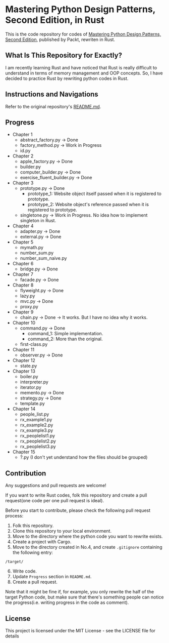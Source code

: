 # Mastering Python Design Patterns, Second Edition, in Rust

This is the code repository for codes of [Mastering Python Design Patterns, Second Edition](https://www.packtpub.com/application-development/mastering-python-design-patterns-second-edition?utm_source=github&utm_medium=repository&utm_campaign=), published by Packt, rewriten in Rust.


## What Is This Repository for Exactly?

I am recently learning Rust and have noticed that Rust is really difficult to understand in terms of memory management and OOP concepts. So, I have decided to practice Rust by rewriting python codes in Rust.


## Instructions and Navigations

Refer to the original repository's [README.md](https://github.com/PacktPublishing/Mastering-Python-Design-Patterns-Second-Edition/blob/master/README.md).


## Progress

* Chapter 1
  * abstract_factory.py -> Done
  * factory_method.py -> Work in Progress
  * id.py
* Chapter 2
  * apple_factory.py -> Done
  * builder.py
  * computer_builder.py -> Done
  * exercise_fluent_builder.py -> Done
* Chapter 3
  * prototype.py -> Done
    * prototype_1: Website object itself passed when it is registered to prototype.
    * prototype_2: Website object's reference passed when it is registered to prototype.
  * singletone.py -> Work in Progress. No idea how to implement singleton in Rust.
* Chapter 4
  * adapter.py -> Done
  * external.py -> Done
* Chapter 5
  * mymath.py
  * number_sum.py
  * number_sum_naive.py
* Chapter 6
  * bridge.py -> Done
* Chapter 7
  * facade.py -> Done
* Chapter 8
  * flyweight.py -> Done
  * lazy.py
  * mvc.py -> Done
  * proxy.py
* Chapter 9
  * chain.py -> Done
    -> It works. But I have no idea why it works.
* Chapter 10
  * command.py -> Done
    * command_1: Simple implementation.
    * command_2: More than the original.
  * first-class.py
* Chapter 11
  * observer.py -> Done
* Chapter 12
  * state.py
* Chapter 13
  * boiler.py
  * interpreter.py
  * iterator.py
  * memento.py -> Done
  * strategy.py -> Done
  * template.py
* Chapter 14
  * people_list.py
  * rx_example1.py
  * rx_example2.py
  * rx_example3.py
  * rx_peoplelist1.py
  * rx_peoplelist2.py
  * rx_peoplelist3.py
* Chapter 15
  * ?.py (I don't yet understand how the files should be grouped)


## Contribution

Any suggestions and pull requests are welcome!

If you want to write Rust codes, folk this repository and create a pull request(one code per one pull request is ideal).

Before you start to contribute, please check the following pull request process:

1. Folk this repository.
2. Clone this repository to your local environment.
3. Move to the directory where the python code you want to rewrite exists.
4. Create a project with Cargo.
5. Move to the directory created in No.4, and create `.gitignore` containing the following entry:

```
/target/
```

6. Write code.
7. Update `Progress` section in `README.md`.
8. Create a pull request.

Note that it might be fine if, for example, you only rewrite the half of the target Python code, but make sure that there's something people can notice the progress(i.e. writing progress in the code as comment).


## License

This project is licensed under the MIT License - see the LICENSE file for details
